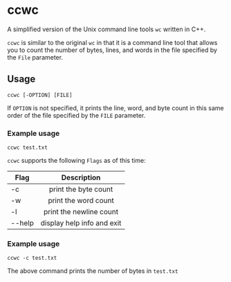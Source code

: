 # ccwc

A simplified version of the Unix command line tools `wc` written in C++.

`ccwc` is similar to the original `wc` in that it is a command line tool that allows you to count the number of bytes, lines, and words in the file specified by the `File` parameter.

## Usage

`ccwc [-OPTION] [FILE]`

If `OPTION` is not specified, it prints the line, word, and byte count in this same order of the file specified by the `FILE` parameter.

### Example usage
`ccwc test.txt` 

`ccwc` supports the following `Flags` as of this time:

|    Flag     |        Description         |      
| ----------- |:--------------------------:|
|    -c       | print the byte count       |
|    -w       | print the word count       |
|    -l       | print the newline count    |
|   --help    | display help info and exit |

### Example usage

`ccwc -c test.txt`

The above command prints the number of bytes in `test.txt`

